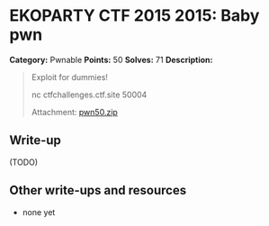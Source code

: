 # EKOPARTY CTF 2015 2015: Baby pwn

**Category:** Pwnable
**Points:** 50
**Solves:** 71
**Description:**

> Exploit for dummies!
>
> nc ctfchallenges.ctf.site 50004
> 
> Attachment: [pwn50.zip](./pwn50.zip)


## Write-up

(TODO)

## Other write-ups and resources

* none yet
